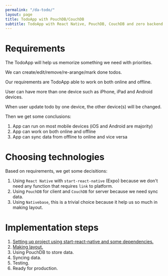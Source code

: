 ```yaml
---
permalink: "/da-todo/"
layout: page
title: TodoApp with PouchDB/CouchDB
subtitle: TodoApp with React Native, PouchDB, CouchDB and zero backend
---
```


# Requirements

The TodoApp will help us memorize something we need with priorities.

We can create/edit/remove/re-arange/mark done todos.

Our requirements are TodoApp able to work on both online and offline.

User can have more than one device such as iPhone, iPad and Android devices.

When user update todo by one device, the other device(s) will be changed.

Then we get some conclusions:

1. App can run on most mobile devices (iOS and Android are majority)
2. App can work on both online and offline
3. App can sync data from offline to online and vice versa

# Choosing technologies

Based on requirements, we get some decisitions:

1. Using `React Native` with `start-react-native` (Expo) because we don't need any function that requires `link` to platform.
2. Using `PouchDB` for client and `CouchDB` for server because we need sync data.
3. Using `Nativebase`, this is a trivial choice because it help us so much in making layout.

# Implementation steps

1. [Setting up project using start-react-native and some dependencies.](/da-todo-setting-up/)
2. [Making layout.](/da-todo-making-layout)
3. Using PouchDB to store data.
4. Syncing data.
5. Testing.
6. Ready for production.
